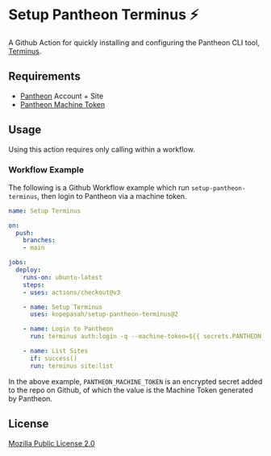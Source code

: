 # Setup Pantheon Terminus :zap:

A Github Action for quickly installing and configuring the Pantheon CLI tool, [Terminus](https://github.com/pantheon-systems/terminus).

## Requirements

- [Pantheon](https://pantheon.io) Account + Site
- [Pantheon Machine Token](https://pantheon.io/docs/machine-tokens)

## Usage

Using this action requires only calling within a workflow.

### Workflow Example

The following is a Github Workflow example which run `setup-pantheon-terminus`, then login to Pantheon via a machine token.

```yaml
name: Setup Terminus

on:
  push:
    branches:
    - main

jobs:
  deploy:
    runs-on: ubuntu-latest
    steps:
    - uses: actions/checkout@v3

    - name: Setup Terminus
      uses: kopepasah/setup-pantheon-terminus@2

    - name: Login to Pantheon
      run: terminus auth:login -q --machine-token=${{ secrets.PANTHEON_MACHINE_TOKEN }}

    - name: List Sites
      if: success()
      run: terminus site:list
```

In the above example, `PANTHEON_MACHINE_TOKEN` is an encrypted secret added to the repo on Github, of which the value is the Machine Token generated by Pantheon.

## License

[Mozilla Public License 2.0](LICENSE)
